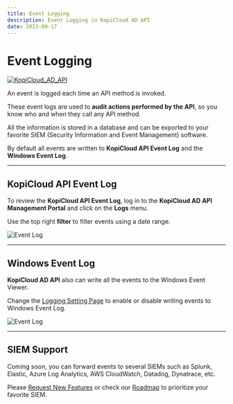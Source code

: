 ```yaml
---
title: Event Logging
description: Event Logging in KopiCloud AD API
date: 2023-09-17
---
```


# Event Logging
[![KopiCloud_AD_API](https://img.shields.io/badge/kopiCloud_ad-v1.0+-blueviolet.svg)](https://adapi.kopicloud.com)

An event is logged each time an API method is invoked.

These event logs are used to **audit actions performed by the API**, so you know who and when they call any API method.

All the information is stored in a database and can be exported to your favorite SIEM (Security Information and Event Management) software.

By default all events are written to **KopiCloud API Event Log** and the **Windows Event Log**. 

----

## KopiCloud API Event Log

To review the **KopiCloud API Event Log**, log in to the **KopiCloud AD API Management Portal** and click on the **Logs** menu.

Use the top right **filter** to filter events using a date range.

![Event Log](https://adapihelp.kopicloud.com/assets/docs/event-log.png)

----

## Windows Event Log

**KopiCloud AD API** also can write all the events to the Windows Event Viewer.

Change the [Logging Setting Page](../settings/logging.md) to enable or disable writing events to Windows Event Log.

![Event Log](https://adapihelp.kopicloud.com/assets/docs/windows_event_log.png)

----

## SIEM Support

Coming soon, you can forward events to several SIEMs such as Splunk, Elastic, Azure Log Analytics, AWS CloudWatch, Datadog, Dynatrace, etc.

Please [Request New Features](https://adapi.kopicloud.com/Feature) or check our [Roadmap](https://adapi.kopicloud.com/Feature/Roadmap) to prioritize your favorite SIEM.

